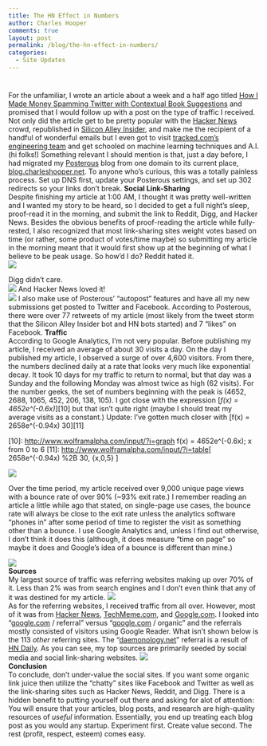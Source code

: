 ```yaml
---
title: The HN Effect in Numbers
author: Charles Hooper
comments: true
layout: post
permalink: /blog/the-hn-effect-in-numbers/
categories:
  - Site Updates
---
```

# 

For the unfamiliar, I wrote an article about a week and a half ago titled [How I Made Money Spamming Twitter with Contextual Book Suggestions][1] and promised that I would follow up with a post on the type of traffic I received. Not only did the article get to be pretty popular with the [Hacker News][2] crowd, republished in [Silicon Alley Insider][3], and make me the recipient of a handful of wonderful emails but I even got to visit [tracked.com’s engineering team][4] and get schooled on machine learning techniques and A.I. (hi folks!) 
Something relevant I should mention is that, just a day before, I had migrated my [Posterous][5] blog from one domain to its current place, [blog.charleshooper.net][6]. To anyone who’s curious, this was a totally painless process. Set up DNS first, update your Posterous settings, and set up 302 redirects so your links don’t break. 
**Social Link-Sharing**  
Despite finishing my article at 1:00 AM, I thought it was pretty well-written and I wanted my story to be heard, so I decided to get a full night’s sleep, proof-read it in the morning, and submit the link to Reddit, Digg, and Hacker News. Besides the obvious benefits of proof-reading the article while fully-rested, I also recognized that most link-sharing sites weight votes based on time (or rather, some product of votes/time maybe) so submitting my article in the morning meant that it would first show up at the beginning of what I believe to be peak usage. So how’d I do? 
Reddit hated it.  
![][7]

 [1]: http://blog.charleshooper.net/how-i-made-money-spamming-twitter-with-contex
 [2]: http://news.ycombinator.com/
 [3]: http://www.businessinsider.com/sai
 [4]: http://www.tracked.com/
 [5]: http://posterous.com
 [6]: http://blog.charleshooper.net
 [7]: http://www.charleshooper.net/wp-content/uploads/Picture_1.png

Digg didn’t care.  
![][8] 
And Hacker News loved it!  
![][9] 
I also make use of Posterous’ “autopost” features and have all my new submissions get posted to Twitter and Facebook. According to Posterous, there were over 77 retweets of my article (most likely from the tweet storm that the Silicon Alley Insider bot and HN bots started) and 7 “likes” on Facebook. 
**Traffic**  
According to Google Analytics, I’m not very popular. Before publishing my article, I received an average of about 30 visits a day. On the day I published my article, I observed a surge of over 4,600 visitors. From there, the numbers declined daily at a rate that looks very much like exponential decay. It took 10 days for my traffic to return to normal, but that day was a Sunday and the following Monday was almost twice as high (62 visits). For the number geeks, the set of numbers beginning with the peak is (4652, 2688, 1065, 452, 206, 138, 105). I got close with the expression [*f(x) = 4652e^(-0.6x)*][10] but that isn’t quite right (maybe I should treat my average visits as a constant.) 
Update: I’ve gotten much closer with [f(x) = 2658e^(-0.94x) 30][11]

 [8]: http://www.charleshooper.net/wp-content/uploads/Picture_2.png
 [9]: http://www.charleshooper.net/wp-content/uploads/Picture_4.png
 [10]: http://www.wolframalpha.com/input/?i=graph f(x) = 4652e^(-0.6x); x from 0 to 6
 [11]: http://www.wolframalpha.com/input/?i=table[ 2658e^(-0.94x) %2B 30, {x,0,5} ]

![][12] 

Over the time period, my article received over 9,000 unique page views with a bounce rate of over 90% (~93% exit rate.) I remember reading an article a little while ago that stated, on single-page use cases, the bounce rate will always be close to the exit rate unless the analytics software “phones in” after some period of time to register the visit as something other than a bounce. I use Google Analytics and, unless I find out otherwise, I don’t think it does this (although, it does measure “time on page” so maybe it does and Google’s idea of a bounce is different than mine.) 


 [12]: http://www.charleshooper.net/wp-content/uploads/Picture_6-300x168.png

![][13]  
 **Sources**  
My largest source of traffic was referring websites making up over 70% of it. Less than 2% was from search engines and I don’t even think that any of it was destined for my article. 
![][14]  
 As for the referring websites, I received traffic from all over. However, most of it was from [Hacker News][2], [TechMeme.com][15], and [Google.com][16]. I looked into “[google.com][17] / referral” versus “[google.com][17] / organic” and the referrals mostly consisted of visitors using Google Reader. What isn’t shown below is the 113 *other* referring sites. The “[daemonology.net][18]” referral is a result of [HN Daily][19]. As you can see, my top sources are primarily seeded by social media and social link-sharing websites. 
![][20]  
 **Conclusion**  
To conclude, don’t under-value the social sites. If you want some organic link juice then utilize the “chatty” sites like Facebook and Twitter as well as the link-sharing sites such as Hacker News, Reddit, and Digg. There is a hidden benefit to putting yourself out there and asking for alot of attention: You will ensure that your articles, blog posts, and research are high-quality resources of *useful* information. Essentially, you end up treating each blog post as you would any startup. Experiment first. Create value second. The rest (profit, respect, esteem) comes easy.

 [13]: http://www.charleshooper.net/wp-content/uploads/Picture_7.png
 [14]: http://www.charleshooper.net/wp-content/uploads/Picture_9.png
 [15]: http://TechMeme.com
 [16]: http://Google.com
 [17]: http://google.com
 [18]: http://daemonology.net
 [19]: http://www.daemonology.net/hn-daily/
 [20]: http://www.charleshooper.net/wp-content/uploads/Picture_8-300x198.png
